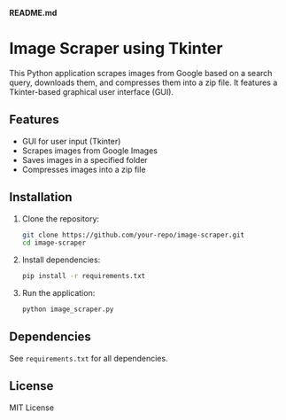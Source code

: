 **README.md**

# Image Scraper using Tkinter

This Python application scrapes images from Google based on a search query, downloads them, and compresses them into a zip file. It features a Tkinter-based graphical user interface (GUI).

## Features
- GUI for user input (Tkinter)
- Scrapes images from Google Images
- Saves images in a specified folder
- Compresses images into a zip file

## Installation
1. Clone the repository:
   ```sh
   git clone https://github.com/your-repo/image-scraper.git
   cd image-scraper
   ```
2. Install dependencies:
   ```sh
   pip install -r requirements.txt
   ```
3. Run the application:
   ```sh
   python image_scraper.py
   ```

## Dependencies
See `requirements.txt` for all dependencies.

## License
MIT License